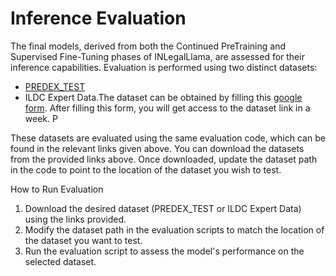 # Inference Evaluation
The final models, derived from both the Continued PreTraining and Supervised Fine-Tuning phases of INLegalLlama, are assessed for their inference capabilities. Evaluation is performed using two distinct datasets:
- [PREDEX_TEST](https://huggingface.co/datasets/L-NLProc/PredEx/resolve/main/test.csv)
- ILDC Expert Data.The dataset can be obtained by filling this [google form](https://docs.google.com/forms/d/e/1FAIpQLSf2A90ZaeZ2zc29nlhGDm8PUISRWpjCLf1TIj1YqV1hmDipPw/viewform). After filling this form, you will get access to the dataset link in a week. P

These datasets are evaluated using the same evaluation code, which can be found in the relevant links given above. You can download the datasets from the provided links above. Once downloaded, update the dataset path in the code to point to the location of the dataset you wish to test.

How to Run Evaluation
1. Download the desired dataset (PREDEX_TEST or ILDC Expert Data) using the links provided.
2. Modify the dataset path in the evaluation scripts to match the location of the dataset you want to test.
3. Run the evaluation script to assess the model's performance on the selected dataset.
